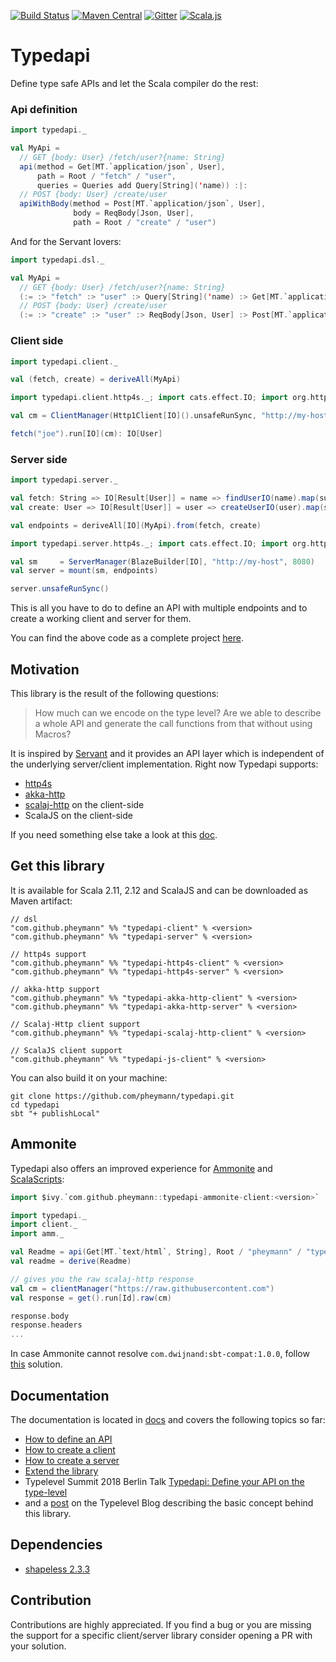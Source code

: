 [![Build Status](https://travis-ci.org/pheymann/typedapi.svg?branch=master)](https://travis-ci.org/pheymann/typedapi)
[![Maven Central](https://maven-badges.herokuapp.com/maven-central/com.github.pheymann/typedapi-client_2.12/badge.svg)](https://maven-badges.herokuapp.com/maven-central/com.github.pheymann/typedapi-shared_2.12)
[![Gitter](https://badges.gitter.im/Join%20Chat.svg)](https://gitter.im/pheymann/Lobby)
[![Scala.js](https://www.scala-js.org/assets/badges/scalajs-0.6.17.svg)](https://www.scala-js.org/)

# Typedapi
Define type safe APIs and let the Scala compiler do the rest:

### Api definition
```Scala
import typedapi._

val MyApi =
  // GET {body: User} /fetch/user?{name: String}
  api(method = Get[MT.`application/json`, User], 
      path = Root / "fetch" / "user", 
      queries = Queries add Query[String]('name)) :|:
  // POST {body: User} /create/user
  apiWithBody(method = Post[MT.`application/json`, User], 
              body = ReqBody[Json, User], 
              path = Root / "create" / "user")
```

And for the Servant lovers:

```Scala
import typedapi.dsl._

val MyApi = 
  // GET {body: User} /fetch/user?{name: String}
  (:= :> "fetch" :> "user" :> Query[String]('name) :> Get[MT.`application/json`, User]) :|:
  // POST {body: User} /create/user
  (:= :> "create" :> "user" :> ReqBody[Json, User] :> Post[MT.`application/json`, User])
```

### Client side
```Scala
import typedapi.client._

val (fetch, create) = deriveAll(MyApi)

import typedapi.client.http4s._; import cats.effect.IO; import org.http4s.client.blaze.Http1Client

val cm = ClientManager(Http1Client[IO]().unsafeRunSync, "http://my-host", 8080)

fetch("joe").run[IO](cm): IO[User]
```

### Server side
```Scala
import typedapi.server._

val fetch: String => IO[Result[User]] = name => findUserIO(name).map(success)
val create: User => IO[Result[User]] = user => createUserIO(user).map(success)

val endpoints = deriveAll[IO](MyApi).from(fetch, create)

import typedapi.server.http4s._; import cats.effect.IO; import org.http4s.server.blaze.BlazeBuilder

val sm     = ServerManager(BlazeBuilder[IO], "http://my-host", 8080)
val server = mount(sm, endpoints)

server.unsafeRunSync()
```

This is all you have to do to define an API with multiple endpoints and to create a working client and server for them.

You can find the above code as a complete project [here](https://github.com/pheymann/typedapi/tree/master/docs/example).

## Motivation
This library is the result of the following questions:

> How much can we encode on the type level? Are we able to describe a whole API and generate the call functions from that without using Macros?

It is inspired by [Servant](https://github.com/haskell-servant/servant) and it provides an API layer which is independent of the underlying server/client implementation. Right now Typedapi supports:

  - [http4s](https://github.com/http4s/http4s)
  - [akka-http](https://github.com/akka/akka-http)
  - [scalaj-http](https://github.com/scalaj/scalaj-http) on the client-side
  - ScalaJS on the client-side

If you need something else take a look at this [doc](https://github.com/pheymann/typedapi/blob/master/docs/ExtendIt.md#write-your-own-client-backend).

## Get this library
It is available for Scala 2.11, 2.12 and ScalaJS and can be downloaded as Maven artifact:

```
// dsl
"com.github.pheymann" %% "typedapi-client" % <version>
"com.github.pheymann" %% "typedapi-server" % <version>

// http4s support
"com.github.pheymann" %% "typedapi-http4s-client" % <version>
"com.github.pheymann" %% "typedapi-http4s-server" % <version>

// akka-http support
"com.github.pheymann" %% "typedapi-akka-http-client" % <version>
"com.github.pheymann" %% "typedapi-akka-http-server" % <version>

// Scalaj-Http client support
"com.github.pheymann" %% "typedapi-scalaj-http-client" % <version>

// ScalaJS client support
"com.github.pheymann" %% "typedapi-js-client" % <version>
```

You can also build it on your machine:

```
git clone https://github.com/pheymann/typedapi.git
cd typedapi
sbt "+ publishLocal"
```

## Ammonite
Typedapi also offers an improved experience for [Ammonite](http://ammonite.io/#Ammonite-REPL) and [ScalaScripts](http://ammonite.io/#ScalaScripts):

```Scala
import $ivy.`com.github.pheymann::typedapi-ammonite-client:<version>`

import typedapi._
import client._
import amm._

val Readme = api(Get[MT.`text/html`, String], Root / "pheymann" / "typedapi" / "master" / "README.md")
val readme = derive(Readme)

// gives you the raw scalaj-http response
val cm = clientManager("https://raw.githubusercontent.com")
val response = get().run[Id].raw(cm)

response.body
response.headers
...
```

In case Ammonite cannot resolve `com.dwijnand:sbt-compat:1.0.0`, follow [this](https://github.com/pheymann/typedapi/blob/master/docs/ClientCreation.md#ammonite) solution.

## Documentation
The documentation is located in [docs](https://github.com/pheymann/typedapi/blob/master/docs) and covers the following topics so far:
 - [How to define an API](https://github.com/pheymann/typedapi/blob/master/docs/ApiDefinition.md)
 - [How to create a client](https://github.com/pheymann/typedapi/blob/master/docs/ClientCreation.md)
 - [How to create a server](https://github.com/pheymann/typedapi/blob/master/docs/ServerCreation.md)
 - [Extend the library](https://github.com/pheymann/typedapi/blob/master/docs/ExtendIt.md)
 - Typelevel Summit 2018 Berlin Talk [Typedapi: Define your API on the type-level](https://github.com/pheymann/typelevel-summit-2018)
 - and a [post](https://typelevel.org/blog/2018/06/15/typedapi.html) on the Typelevel Blog describing the basic concept behind this library.

## Dependencies
 - [shapeless 2.3.3](https://github.com/milessabin/shapeless/)

## Contribution
Contributions are highly appreciated. If you find a bug or you are missing the support for a specific client/server library consider opening a PR with your solution.
